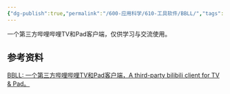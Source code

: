 ```yaml
---
{"dg-publish":true,"permalink":"/600-应用科学/610-工具软件/BBLL/","tags":["Android/TV"],"noteIcon":""}
---
```


一个第三方哔哩哔哩TV和Pad客户端，仅供学习与交流使用。

## 参考资料
[BBLL: 一个第三方哔哩哔哩TV和Pad客户端，A third-party bilibili client for TV & Pad。](https://github.com/xiaye13579/BBLL)

